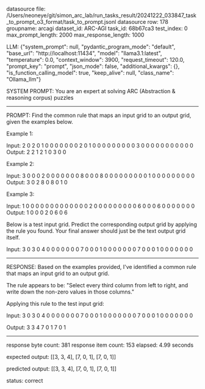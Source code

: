 datasource file: /Users/neoneye/git/simon_arc_lab/run_tasks_result/20241222_033847_task_to_prompt_o3_format/task_to_prompt.jsonl
datasource row: 178
groupname: arcagi
dataset_id: ARC-AGI
task_id: 68b67ca3
test_index: 0
max_prompt_length: 2000
max_response_length: 1000

LLM:
{"system_prompt": null, "pydantic_program_mode": "default", "base_url": "http://localhost:11434", "model": "llama3.1:latest", "temperature": 0.0, "context_window": 3900, "request_timeout": 120.0, "prompt_key": "prompt", "json_mode": false, "additional_kwargs": {}, "is_function_calling_model": true, "keep_alive": null, "class_name": "Ollama_llm"}

SYSTEM PROMPT:
You are an expert at solving ARC (Abstraction & reasoning corpus) puzzles

---

PROMPT:
Find the common rule that maps an input grid to an output grid, given the examples below.

Example 1:

Input:
2 0 2 0 1 0
0 0 0 0 0 0
2 0 1 0 0 0
0 0 0 0 0 0
3 0 0 0 0 0
0 0 0 0 0 0
Output:
2 2 1
2 1 0
3 0 0

Example 2:

Input:
3 0 0 0 2 0
0 0 0 0 0 0
8 0 0 0 8 0
0 0 0 0 0 0
0 0 1 0 0 0
0 0 0 0 0 0
Output:
3 0 2
8 0 8
0 1 0

Example 3:

Input:
1 0 0 0 0 0
0 0 0 0 0 0
0 0 2 0 0 0
0 0 0 0 0 0
6 0 0 0 6 0
0 0 0 0 0 0
Output:
1 0 0
0 2 0
6 0 6

Below is a test input grid. Predict the corresponding output grid by applying the rule you found. Your final answer should just be the text output grid itself.

Input:
3 0 3 0 4 0
0 0 0 0 0 0
7 0 0 0 1 0
0 0 0 0 0 0
7 0 0 0 1 0
0 0 0 0 0 0


---

RESPONSE:
Based on the examples provided, I've identified a common rule that maps an input grid to an output grid.

The rule appears to be: "Select every third column from left to right, and write down the non-zero values in those columns."

Applying this rule to the test input grid:

Input:
3 0 3 0 4 0
0 0 0 0 0 0
7 0 0 0 1 0
0 0 0 0 0 0
7 0 0 0 1 0
0 0 0 0 0 0

Output:
3 3 4
7 0 1
7 0 1

---


response byte count: 381
response item count: 153
elapsed: 4.99 seconds

expected output:
[[3, 3, 4], [7, 0, 1], [7, 0, 1]]

predicted output:
[[3, 3, 4], [7, 0, 1], [7, 0, 1]]

status: correct
